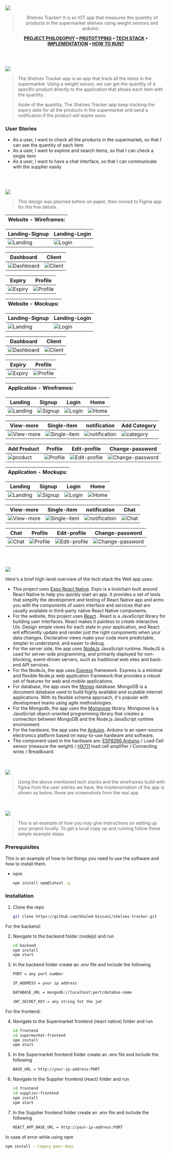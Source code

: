 <img src="./readme/title1.svg"/>

<div align="center">

> Shelves Tracker! It is an IOT app that measures the quantity of products in the supermarket shelves using weight sensors and arduino.  

**[PROJECT PHILOSOPHY](https://github.com/khaled-bissani/shelves-tracker#-project-philosophy) • [PROTOTYPING](https://github.com/khaled-bissani/shelves-tracker#-wireframes) • [TECH STACK](https://github.com/khaled-bissani/shelves-tracker#-tech-stack) • [IMPLEMENTATION](https://github.com/khaled-bissani/shelves-tracker#-impplementation) • [HOW TO RUN?](https://github.com/khaled-bissani/shelves-tracker#-how-to-run)**

</div>

<br><br>


<img src="./readme/title2.svg"/>

> The Shelves Tracker app is an app that track all the items in the supermarket. Using a weight sensor, we can get the quantity of a specific product directly to the application that shows each item with the quantity.
>
> Aside of the quantity, The Shelves Tracker app keep tracking the expiry date for all the products in the supermarket and send a notification if the product will expire soon.

### User Stories
- As a user, I want to check all the products in the supermarket, so that I can see the quantity of each item
- As a user, I want to explore and search items, so that I can check a single item
- As a user, I want to have a chat interface, so that I can communicate with the supplier easily

<br><br>

<img src="./readme/title3.svg"/>

> This design was planned before on paper, then moved to Figma app for the fine details.

| Website - Wireframes: |
| ----------------------|

| Landing-Signup  | Landing-Login|
| -----------------| ---|
| ![Landing](https://github.com/khaled-bissani/shelves-tracker/blob/develop/readme/wireframes/website/Supplier-landing-page-wireframe.png) | ![Login](https://github.com/khaled-bissani/shelves-tracker/blob/develop/readme/wireframes/website/Supplier-landing-login-page-wireframe.png)

| Dashboard  | Client  |
| -----------------| -----|
| ![Dashboard](https://github.com/khaled-bissani/shelves-tracker/blob/develop/readme/wireframes/website/Supplier-home-page-wireframe.png) | ![Client](https://github.com/khaled-bissani/shelves-tracker/blob/develop/readme/wireframes/website/Supplier-Client-page-wireframe.png) |

| Expiry  | Profile  |
| -----------------| -----|
| ![Expiry](https://github.com/khaled-bissani/shelves-tracker/blob/develop/readme/wireframes/website/Supplier-Expiry-page-wireframe.png) | ![Profile](https://github.com/khaled-bissani/shelves-tracker/blob/develop/readme/wireframes/website/Supplier-profile-page-wireframe.png) |

| Website - Mockups: |
| ----------------------|

| Landing-Signup  | Landing-Login|
| -----------------| -----|
| ![Landing](https://github.com/khaled-bissani/shelves-tracker/blob/develop/readme/mockups/website/Supplier-landing-page-mockup.png) | ![Login](https://github.com/khaled-bissani/shelves-tracker/blob/develop/readme/mockups/website/Supplier-landing-login-page-mockup.png) |

| Dashboard  | Client  |
| -----------------| -----|
| ![Dashboard](https://github.com/khaled-bissani/shelves-tracker/blob/develop/readme/mockups/website/Supplier-home-page-mockup.png) | ![Client](https://github.com/khaled-bissani/shelves-tracker/blob/develop/readme/mockups/website/Supplier-Client-page-mockup.png) |

| Expiry  | Profile  |
| -----------------| -----|
| ![Expiry](https://github.com/khaled-bissani/shelves-tracker/blob/develop/readme/mockups/website/Supplier-Expiry-page-mockup.png) | ![Profile](https://github.com/khaled-bissani/shelves-tracker/blob/develop/readme/mockups/website/Supplier-profile-page-mockup.png) |

| Application - Wireframes: |
| ----------------------|

| Landing  | Signup  | Login  | Home  |
| -----------------| -----|------|------|
| ![Landing](https://github.com/khaled-bissani/shelves-tracker/blob/develop/readme/wireframes/application/Supermarket-landing-page-wireframe.png) | ![Signup](https://github.com/khaled-bissani/shelves-tracker/blob/develop/readme/wireframes/application/Supermarket-signup-page-wireframe.png) | ![Login](https://github.com/khaled-bissani/shelves-tracker/blob/develop/readme/wireframes/application/Supermarket-login-page-wireframe.png) | ![Home](https://github.com/khaled-bissani/shelves-tracker/blob/develop/readme/wireframes/application/Supermarket-home-page-wireframe.png) |

| View-more  | Single-item  | notification  | Add Category  |
| -----------------| -----|------|------|
| ![View-more](https://github.com/khaled-bissani/shelves-tracker/blob/develop/readme/wireframes/application/Supermarket-view-more-page-wireframe.png) | ![Single-item](https://github.com/khaled-bissani/shelves-tracker/blob/develop/readme/wireframes/application/Supermarket-single-page-wireframe.png) | ![notification](https://github.com/khaled-bissani/shelves-tracker/blob/develop/readme/wireframes/application/Supermarket-notification-page-wireframe.png) | ![category](https://github.com/khaled-bissani/shelves-tracker/blob/develop/readme/wireframes/application/Supermarket-add-category-page-wireframe.png) |

| Add Product  | Profile  | Edit-profile  | Change-password  |
| -----------------| -----|------|------|
| ![product](https://github.com/khaled-bissani/shelves-tracker/blob/develop/readme/wireframes/application/Supermarket-add-product-page-wireframe.png) | ![Profile](https://github.com/khaled-bissani/shelves-tracker/blob/develop/readme/wireframes/application/Supermarket-profile-page-wireframe.png) | ![Edit-profile](https://github.com/khaled-bissani/shelves-tracker/blob/develop/readme/wireframes/application/Supermarket-edit-profile-page-wireframe.png) | ![Change-password](https://github.com/khaled-bissani/shelves-tracker/blob/develop/readme/wireframes/application/Supermarket-change-password-page-wireframe.png) |

| Application - Mockups: |
| ----------------------|

| Landing  | Signup  | Login  | Home  |
| -----------------| -----|------|------|
| ![Landing](https://github.com/khaled-bissani/shelves-tracker/blob/readme/readme/mockups/application/Supermarket-landing-page-mockup.png) | ![Signup](https://github.com/khaled-bissani/shelves-tracker/blob/readme/readme/mockups/application/Supermarket-signup-page-mockup.png) | ![Login](https://github.com/khaled-bissani/shelves-tracker/blob/readme/readme/mockups/application/Supermarket-login-page-mockup.png) | ![Home](https://github.com/khaled-bissani/shelves-tracker/blob/readme/readme/mockups/application/Supermarket-home-page-mockup.png) |

| View-more  | Single-item  | notification  | Chat  |
| -----------------| -----|------|------|
| ![View-more](https://github.com/khaled-bissani/shelves-tracker/blob/readme/readme/mockups/application/Supermarket-view-more-page-mockup.png) | ![Single-item](https://github.com/khaled-bissani/shelves-tracker/blob/readme/readme/mockups/application/Supermarket-single-page-mockup.png) | ![notification](https://github.com/khaled-bissani/shelves-tracker/blob/readme/readme/mockups/application/Supermarket-notification-page-mockup.png) | ![Chat](https://github.com/khaled-bissani/shelves-tracker/blob/readme/readme/mockups/application/Supermarket-Chat-page-mockup.png) |

| Chat  | Profile  | Edit-profile  | Change-password  |
| -----------------| -----|------|------|
| ![Chat](https://github.com/khaled-bissani/shelves-tracker/blob/readme/readme/mockups/application/Supermarket-Chat-page2-mockup.png) | ![Profile](https://github.com/khaled-bissani/shelves-tracker/blob/readme/readme/mockups/application/Supermarket-profile-page-mockup.png) | ![Edit-profile](https://github.com/khaled-bissani/shelves-tracker/blob/readme/readme/mockups/application/Supermarket-edit-profile-page-mockup.png) | ![Change-password](https://github.com/khaled-bissani/shelves-tracker/blob/readme/readme/mockups/application/Supermarket-change-password-page-mockup.png) |

<br><br>

<img src="./readme/title4.svg"/>

Here's a brief high-level overview of the tech stack the Well app uses:

- This project uses [Expo React Native](https://expo.dev/). Expo is a toolchain built around React Native to help you quickly start an app. It provides a set of tools that simplify the development and testing of React Native app and arms you with the components of users interface and services that are usually available in third-party native React Native components.
- For the website, this project uses [React](https://reactjs.org/) . React is a JavaScript library for building user interfaces.  React makes it painless to create interactive UIs. Design simple views for each state in your application, and React will efficiently update and render just the right components when your data changes. Declarative views make your code more predictable, simpler to understand, and easier to debug.
- For the server side, the app uses [NodeJs](https://nodejs.org/)  JavaScript runtime. NodeJS is used for server-side programming, and primarily deployed for non-blocking, event-driven servers, such as traditional web sites and back-end API services.
- For the NodeJs, the app uses [Express](https://expressjs.com/) framework. Express is a minimal and flexible Node.js web application framework that provides a robust set of features for web and mobile applications.
- For database, the app uses the [Mongo](https://www.mongodb.com/) database. MongoDB is a document database used to build highly available and scalable internet applications. With its flexible schema approach, it's popular with development teams using agile methodologies.
- For the Mongodb, the app uses the [Mongoose](https://mongoosejs.com/) library. Mongoose  is a JavaScript object-oriented programming library that creates a connection between MongoDB and the Node.js JavaScript runtime environment.
- For the hardware, the app uses the [Arduino](https://www.arduino.cc/). Arduino is an open-source electronics platform based on easy-to-use hardware and software.
- The component used in the hardware are: [ESP8266 Arduino](https://create.arduino.cc/projecthub/Niv_the_anonymous/esp8266-beginner-tutorial-project-6414c8) / Load Cell sensor (measure the weight) / [HX711](https://learn.sparkfun.com/tutorials/load-cell-amplifier-hx711-breakout-hookup-guide/all) load cell amplifier / Connecting wires / Breadboard.

<br><br>
<img src="./readme/title5.svg"/>

> Using the above mentioned tech stacks and the wireframes build with figma from the user sotries we have, the implementation of the app is shown as below, these are screenshots from the real app

<br><br>
<img src="./readme/title6.svg"/>


> This is an example of how you may give instructions on setting up your project locally.
To get a local copy up and running follow these simple example steps.

### Prerequisites

This is an example of how to list things you need to use the software and how to install them.
* npm
  ```sh
  npm install npm@latest -g
  ```

### Installation

1. Clone the repo
   ```sh
   git clone https://github.com/khaled-bissani/shelves-tracker.git
   ```

For the backend:

2. Navigate to the backend folder (nodejs) and run
   ```sh
   cd backend
   npm install
   npm start
   ```
3. In the backend folder create an .env file and include the following
    ```sh
    PORT = any port number

    IP_ADDRESS = your ip address

    DATABASE_URL = mongodb://localhost:port/databse-name

    JWT_SECRET_KEY = any string fot the jwt
    ```

For the frontend:

4. Navigate to the Supermarket frontend (react native) folder and run
   ```sh
   cd frontend
   cd supermarket-frontend
   npm install
   npm start
   ```
5. In the Supermarket frontend folder create an .env file and include the following
    ```sh
    BASE_URL = http://your-ip-address:PORT
    ```
6. Navigate to the Supplier frontend (react) folder and run
   ```sh
   cd frontend
   cd supplier-frontend
   npm install
   npm start
   ```
7. In the Supplier frontend folder create an .env file and include the following
    ```sh
    REACT_APP_BASE_URL = http://your-ip-address:PORT
    ```

In case of error while using npm
```sh
npm install --legacy-peer-deps
```